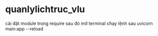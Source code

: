 ﻿# quanlylichtruc_vlu
 cài đặt module trong require
sau đó mở terminal chạy lệnh sau
uvicorn main:app --reload
